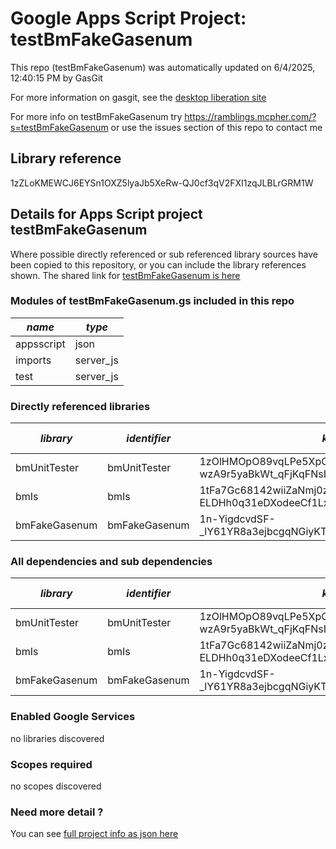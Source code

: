 # Google Apps Script Project: testBmFakeGasenum
This repo (testBmFakeGasenum) was automatically updated on 6/4/2025, 12:40:15 PM by GasGit

For more information on gasgit, see the [desktop liberation site](https://ramblings.mcpher.com/drive-sdk-and-github/migrategasgit/ "desktop liberation")

For more info on testBmFakeGasenum try https://ramblings.mcpher.com/?s=testBmFakeGasenum or use the issues section of this repo to contact me
## Library reference
1zZLoKMEWCJ6EYSn1OXZ5lyaJb5XeRw-QJ0cf3qV2FXI1zqJLBLrGRM1W


## Details for Apps Script project testBmFakeGasenum
Where possible directly referenced or sub referenced library sources have been copied to this repository, or you can include the library references shown. 
The shared link for [testBmFakeGasenum is here](https://script.google.com/d/1zZLoKMEWCJ6EYSn1OXZ5lyaJb5XeRw-QJ0cf3qV2FXI1zqJLBLrGRM1W/edit?usp=sharing "open in the GAS IDE")

### Modules of testBmFakeGasenum.gs included in this repo
*name*|*type*
--- | --- 
appsscript| json
imports| server_js
test| server_js
### Directly referenced libraries
*library*|*identifier*|*key*|*version*|*dev mode*|*source*|
--- | --- | --- | --- | --- | --- 
bmUnitTester| bmUnitTester|1zOlHMOpO89vqLPe5XpC-wzA9r5yaBkWt_qFjKqFNsIZtNJ-iUjBYDt-x|20|no|[here](libraries/bmUnitTester "library source")
bmIs| bmIs|1tFa7Gc68142wiiZaNmj0zA-ELDHh0q31eDXodeeCf1LxRR1LeSr3opAd|1|no|[here](libraries/bmIs "library source")
bmFakeGasenum| bmFakeGasenum|1n-YigdcvdSF-_lY61YR8a3ejbcgqNGiyKTxepcY13jEdNXUx9QNo5Miq|1|no|[here](libraries/bmFakeGasenum "library source")
### All dependencies and sub dependencies
*library*|*identifier*|*key*|*version*|*dev mode*|*source*|
--- | --- | --- | --- | --- | --- 
bmUnitTester| bmUnitTester|1zOlHMOpO89vqLPe5XpC-wzA9r5yaBkWt_qFjKqFNsIZtNJ-iUjBYDt-x|20|no|[here](libraries/bmUnitTester "library source")
bmIs| bmIs|1tFa7Gc68142wiiZaNmj0zA-ELDHh0q31eDXodeeCf1LxRR1LeSr3opAd|1|no|[here](libraries/bmIs "library source")
bmFakeGasenum| bmFakeGasenum|1n-YigdcvdSF-_lY61YR8a3ejbcgqNGiyKTxepcY13jEdNXUx9QNo5Miq|1|no|[here](libraries/bmFakeGasenum "library source")
### Enabled Google Services
no libraries discovered
### Scopes required
no scopes discovered
### Need more detail ?
You can see [full project info as json here](info.json)
